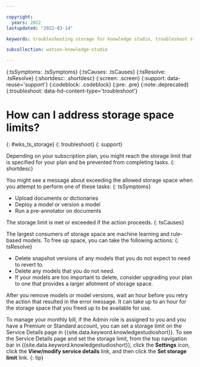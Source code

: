 ```yaml
---

copyright:
  years: 2022
lastupdated: "2022-03-14"

keywords: troubleshooting storage for knowledge studio, troubleshoot storage space limits

subcollection: watson-knowledge-studio

---
```


{:tsSymptoms: .tsSymptoms}
{:tsCauses: .tsCauses}
{:tsResolve: .tsResolve}
{:shortdesc: .shortdesc}
{:screen: .screen}
{:support: data-reuse='support'}
{:codeblock: .codeblock}
{:pre: .pre}
{:note:.deprecated}
{:troubleshoot: data-hd-content-type='troubleshoot'}

<!-- You must add the troubleshoot content type in your attribute definitions AND on a new line under each troubleshooting topic H1 ID. -->

# How can I address storage space limits?
{: #wks_ts_storage}
{: troubleshoot}
{: support}

Depending on your subscription plan, you might reach the storage limit that is specified for your plan and be prevented from completing tasks.
{: shortdesc}

You might see a message about exceeding the allowed storage space when you attempt to perform one of these tasks:
{: tsSymptoms}

- Upload documents or dictionaries
- Deploy a model or version a model
- Run a pre-annotator on documents

The storage limit is met or exceeded if the action proceeds.
{: tsCauses}

The largest consumers of storage space are machine learning and rule-based models. To free up space, you can take the following actions:
{: tsResolve}

- Delete snapshot versions of any models that you do not expect to need to revert to.
- Delete any models that you do not need.
- If your models are too important to delete, consider upgrading your plan to one that provides a larger allotment of storage space.

After you remove models or model versions, wait an hour before you retry the action that resulted in the error message. It can take up to an hour for the storage space that you freed up to be available for use.

To manage your monthly bill, if the Admin role is assigned to you and you have a Premium or Standard account, you can set a storage limit on the Service Details page in {{site.data.keyword.knowledgestudioshort}}. To see the Service Details page and set the storage limit, from the top navigation bar in {{site.data.keyword.knowledgestudioshort}}, click the **Settings** icon, click the **View/modify service details** link, and then click the **Set storage limit** link.
{: tip}
